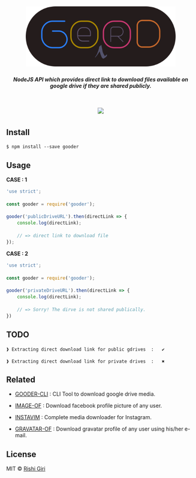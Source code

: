 <h1 align="center">
<img src="media/3.png" alt="GOODER" width="400">

</h1>

<h5 align="center">NodeJS API which provides direct link to download files available on google drive if they are shared publicly.</h5>

<h1 align="center">
<img src="https://travis-ci.org/CodeDotJS/twifo.svg?branch=master">
</h1>

## Install

```
$ npm install --save gooder
```

## Usage

__CASE : 1__

```js
'use strict';

const gooder = require('gooder');

gooder('publicDriveURL').then(directLink => {
	console.log(directLink);

	// => direct link to download file
});
```

__CASE : 2__

```js
'use strict';

const gooder = require('gooder');

gooder('privateDriveURL').then(directLink => {
	console.log(directLink);

	// => Sorry! The dirve is not shared publically.
})
```

## TODO

```
❱ Extracting direct download link for public gdrives  :   ✔

❱ Extracting direct download link for private drives  :   ✖
```

## Related

- [GOODER-CLI](https://github.com/CodeDotJS/gooder-cli) : CLI Tool to download google drive media.

- [IMAGE-OF](https://github.com/CodeDotJS/image-of) : Download facebook profile picture of any user.

- [INSTAVIM](https://github.com/CodeDotJS/instavim) : Complete media downloader for Instagram.

- [GRAVATAR-OF](https://github.com/CodeDotJS/gravatar-of) : Download gravatar profile of any user using his/her e-mail.

## License

MIT &copy; [Rishi Giri](http://rishigiri.com)
